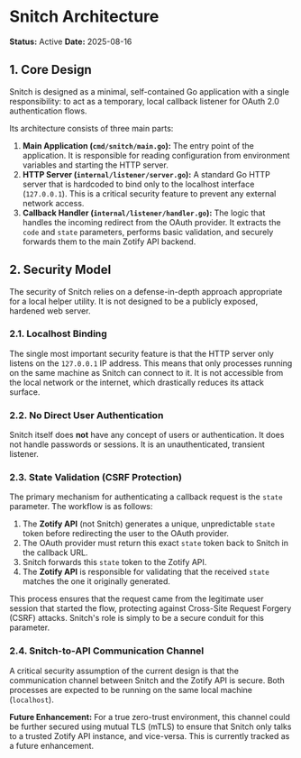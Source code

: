 # Snitch Architecture

**Status:** Active
**Date:** 2025-08-16

## 1. Core Design

Snitch is designed as a minimal, self-contained Go application with a single responsibility: to act as a temporary, local callback listener for OAuth 2.0 authentication flows.

Its architecture consists of three main parts:
1.  **Main Application (`cmd/snitch/main.go`):** The entry point of the application. It is responsible for reading configuration from environment variables and starting the HTTP server.
2.  **HTTP Server (`internal/listener/server.go`):** A standard Go HTTP server that is hardcoded to bind only to the localhost interface (`127.0.0.1`). This is a critical security feature to prevent any external network access.
3.  **Callback Handler (`internal/listener/handler.go`):** The logic that handles the incoming redirect from the OAuth provider. It extracts the `code` and `state` parameters, performs basic validation, and securely forwards them to the main Zotify API backend.

## 2. Security Model

The security of Snitch relies on a defense-in-depth approach appropriate for a local helper utility. It is not designed to be a publicly exposed, hardened web server.

### 2.1. Localhost Binding
The single most important security feature is that the HTTP server only listens on the `127.0.0.1` IP address. This means that only processes running on the same machine as Snitch can connect to it. It is not accessible from the local network or the internet, which drastically reduces its attack surface.

### 2.2. No Direct User Authentication
Snitch itself does **not** have any concept of users or authentication. It does not handle passwords or sessions. It is an unauthenticated, transient listener.

### 2.3. State Validation (CSRF Protection)
The primary mechanism for authenticating a callback request is the `state` parameter. The workflow is as follows:
1.  The **Zotify API** (not Snitch) generates a unique, unpredictable `state` token before redirecting the user to the OAuth provider.
2.  The OAuth provider must return this exact `state` token back to Snitch in the callback URL.
3.  Snitch forwards this `state` token to the Zotify API.
4.  The **Zotify API** is responsible for validating that the received `state` matches the one it originally generated.

This process ensures that the request came from the legitimate user session that started the flow, protecting against Cross-Site Request Forgery (CSRF) attacks. Snitch's role is simply to be a secure conduit for this parameter.

### 2.4. Snitch-to-API Communication Channel
A critical security assumption of the current design is that the communication channel between Snitch and the Zotify API is secure. Both processes are expected to be running on the same local machine (`localhost`).

**Future Enhancement:** For a true zero-trust environment, this channel could be further secured using mutual TLS (mTLS) to ensure that Snitch only talks to a trusted Zotify API instance, and vice-versa. This is currently tracked as a future enhancement.
